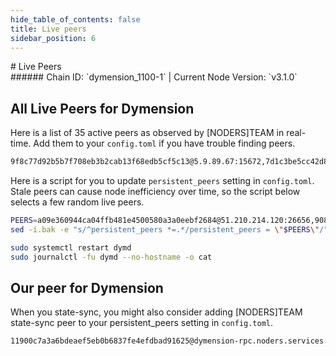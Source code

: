 ```yaml
---
hide_table_of_contents: false
title: Live peers
sidebar_position: 6
---
```


<div class="h1-with-icon icon-dymension">
# Live Peers
</div>
###### Chain ID: `dymension_1100-1` | Current Node Version: `v3.1.0`

## All Live Peers for Dymension
Here is a list of 35 active peers as observed by [NODERS]TEAM in real-time. Add them to your `config.toml` if you have trouble finding peers.

```bash
9f8c77d92b5b7f708eb3b2cab13f68edb5cf5c13@5.9.89.67:15672,7d1c3be5cc42d8c5d05080fb716539eab906ce78@65.109.37.154:4000,d9bfa29e0cf9c4ce0cc9c26d98e5d97228f93b0b@65.108.233.103:14656,a09e360944ca04ffb481e4500580a3a0eebf2684@51.210.214.120:26656,81a79a2bfab296a3a92cdd54d6f2271ac6c9558f@13.213.121.179:26656,a4e91ad43cd153be66432afd38d7c820c36d9015@152.42.133.96:26240,2d06fbc9c1ce418cf5f1569165de9793d41ce8e3@37.27.48.4:2620,73d55cb8271bb4f4d64205cbf1ff3788cb8bda1c@185.119.118.117:4000,8f5d7d61458a9d7c4a780be2e6c7c904b798b8a2@65.21.234.180:26656,c66d37f91225b85518fd1f080d83af3406e66afc@178.62.14.235:26240,e521f3f1f0cfe0d55241ea8aaf8e2bf86da56151@13.228.235.206:26656,bc4d1c10c33ab9d811e422f6b382844744ba9573@138.197.190.19:26240,8bab53d2bc683e57dd85169fb923b1141e772daf@47.75.104.62:26656,7eaa61e7a9fa829f941afeb1951a85327b09d1c3@65.109.83.40:27156,f861c4609229226ea252098290c7402e4a6378e0@18.143.49.208:26656,0ebd51933ccf2ba6b0f752fb0a1b60b10d8b7fa6@45.125.23.194:26656,a5a301a211cc155f354179463cad4864881c43f6@95.214.53.76:14656,0261960b345313f21d9285d398c7fab189f71938@95.217.122.104:15604,fd3907d69da22d9b740cf15bc62f954353777637@24.199.117.138:26240,ebc272824924ea1a27ea3183dd0b9ba713494f83@95.214.54.118:27086,672ccb1ecdacea0001ca37391ce4aab5a935926c@51.81.109.116:26656,c6c539b70e71f64571f247bae2c6e7620f2aa5b2@104.248.155.236:26240,3c88f54f3ebaf4143158fcbbf1ab695e48d701c7@78.46.103.246:26656,44560cdc0464baac884e4e58f264886d917ef587@104.236.6.211:26240,af3d61e70a3672008a79400d97a6d8828b609a61@65.108.232.93:20556,75c5e3efe954a25ede91913f0f5198ba800c7d28@51.210.223.72:20556,ede523d6e298aa04485bc7652706bed6757dca14@202.8.10.37:26656,91b314726fa87c3d06a5c92f6123a052cebc6bbf@213.168.227.52:26656,908bed78a8be2294e029fc5f32e84436ada879af@45.76.219.38:26656,f72e88b298d624b67b764b37f746b1169d0dcd06@65.109.122.105:21151,1bd2e5b3c6af82598e144e11da366a7f14868fa2@74.118.140.151:26656,ebbc4b053809c3b9bd597651cb641c74bd625927@160.202.128.199:55696,06179e410d62447ceb9e96710f6813d9cb1d465e@65.109.23.55:17186,56416017e8fef919028c7567311136b9de5ae353@65.109.118.169:60556,651383ab6afdede37752f2f1c256bf68d8e37278@69.10.52.2:22656
```

Here is a script for you to update `persistent_peers` setting in `config.toml`. Stale peers can cause node inefficiency over time, so the script below selects a few random live peers.

```bash
PEERS=a09e360944ca04ffb481e4500580a3a0eebf2684@51.210.214.120:26656,908bed78a8be2294e029fc5f32e84436ada879af@45.76.219.38:26656,bc4d1c10c33ab9d811e422f6b382844744ba9573@138.197.190.19:26240,f72e88b298d624b67b764b37f746b1169d0dcd06@65.109.122.105:21151,651383ab6afdede37752f2f1c256bf68d8e37278@69.10.52.2:22656
sed -i.bak -e "s/^persistent_peers *=.*/persistent_peers = \"$PEERS\"/" ~/.dymension/config/config.toml

sudo systemctl restart dymd
sudo journalctl -fu dymd --no-hostname -o cat
```

## Our peer for Dymension
When you state-sync, you might also consider adding [NODERS]TEAM state-sync peer to your persistent_peers setting in `config.toml`.

```bash
11900c7a3a6bdeaef5eb0b6837fe4efdbad91625@dymension-rpc.noders.services:12656
```
